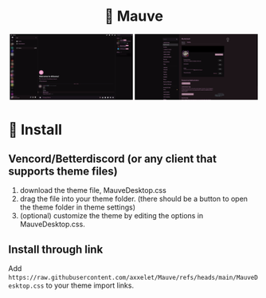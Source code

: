 <h1 align="center">🌸 Mauve</h1>

<div align="center">
  <img src="assets/preview.png" alt="VSCode" width="49%"/>
  <img src="assets/preview2.png" alt="Startpage" width="49%"/>
</div>

# 🔧 Install

## Vencord/Betterdiscord (or any client that supports theme files)

1. download the theme file, MauveDesktop.css
2. drag the file into your theme folder. (there should be a button to open the theme folder in theme settings)
3. (optional) customize the theme by editing the options in MauveDesktop.css.

## Install through link

Add `https://raw.githubusercontent.com/axxelet/Mauve/refs/heads/main/MauveDesktop.css` to your theme import links.

